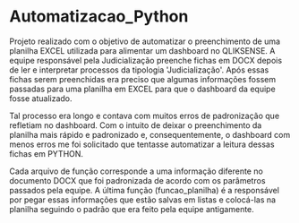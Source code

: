 # Automatizacao_Python
Projeto realizado com o objetivo de automatizar o preenchimento de uma planilha EXCEL utilizada para alimentar um dashboard no QLIKSENSE. A equipe responsável pela Judicialização preenche fichas em DOCX depois de ler e interpretar processos da tipologia 'Judicialização'. Após essas fichas serem preenchidas era preciso que algumas informações fossem passadas para uma planilha em EXCEL para que o dashboard da equipe fosse atualizado.

Tal processo era longo e contava com muitos erros de padronização que refletiam no dashboard. Com o intuito de deixar o preenchimento da planilha mais rápido e padronizado e, consequentemente, o dashboard com menos erros me foi solicitado que tentasse automatizar a leitura dessas fichas em PYTHON.

Cada arquivo de função corresponde a uma informação diferente no documento DOCX que foi padronizada de acordo com os parâmetros passados pela equipe. A última função (funcao_planilha) é a responsável por pegar essas informações que estão salvas em listas e colocá-las na planilha seguindo o padrão que era feito pela equipe antigamente.
